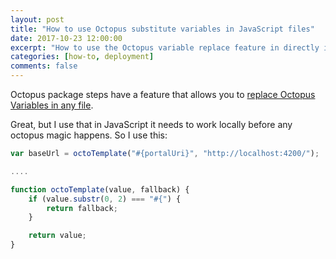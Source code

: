 ```yaml
---
layout: post
title: "How to use Octopus substitute variables in JavaScript files"
date: 2017-10-23 12:00:00
excerpt: "How to use the Octopus variable replace feature in directly in your javascript code"
categories: [how-to, deployment]
comments: false
---
```


Octopus package steps have a feature that allows you to [replace Octopus Variables in any file](https://octopus.com/docs/deploying-applications/substitute-variables-in-files). 

Great, but I use that in JavaScript it needs to work locally before any octopus magic happens. So I use this:

```javascript
var baseUrl = octoTemplate("#{portalUri}", "http://localhost:4200/");

....

function octoTemplate(value, fallback) {
    if (value.substr(0, 2) === "#{") {
        return fallback;
    }

    return value;
}

```

